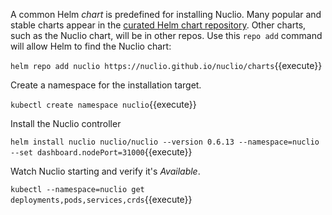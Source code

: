 A common Helm _chart_ is predefined for installing Nuclio. Many popular and stable charts appear in the [curated Helm chart repository](https://github.com/kubernetes/charts/stable). Other charts, such as the Nuclio chart, will be in other repos. Use this `repo add` command will allow Helm to find the Nuclio chart:

`helm repo add nuclio https://nuclio.github.io/nuclio/charts`{{execute}}

Create a namespace for the installation target.

`kubectl create namespace nuclio`{{execute}}

Install the Nuclio controller

`helm install nuclio nuclio/nuclio --version 0.6.13 --namespace=nuclio --set dashboard.nodePort=31000`{{execute}}

Watch Nuclio starting and verify it's _Available_.

`kubectl --namespace=nuclio get deployments,pods,services,crds`{{execute}}
